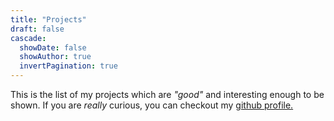 ```yaml
---
title: "Projects"
draft: false
cascade:
  showDate: false
  showAuthor: true 
  invertPagination: true
---
```


This is the list of my projects which are *"good"* and interesting enough to be shown.
If you are *really* curious, you can checkout my [github profile.](https://github.com/Killarexe)
